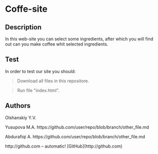 # Coffe-site

## Description
In this web-site you can select some ingredients, after which you will find out can you make coffee whit selected ingredients.

## Test
In order to test our site you should:
> <p>Download all files in this repositore.</p>

> <p>Run file "index.html".</p>

## Authors
<p><a scr="https://github.com/user/repo/blob/branch/other_file.md">Olshanskiy Y.V.<a></p>
<p>Yusupova M.A. https://github.com/user/repo/blob/branch/other_file.md</p>
<p>Abdurafiqi A. https://github.com/user/repo/blob/branch/other_file.md</p>
http://github.com – automatic! [GitHub](http://github.com) 
